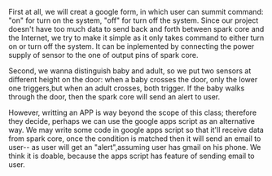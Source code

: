 
First at all, we will creat a google form, in which user can summit command: "on" for turn on the system, "off" for turn off the system. Since our project doesn't have too much data to send back and forth between spark core and the Internet, we try to make it simple as it only takes command to either turn on or turn off the system. It can be inplemented by connecting the power supply of sensor to the one of output pins of spark core.

Second, we wanna distinguish baby and adult, so we put two sensors at different height on the door: when a baby crosses the door, only the lower one triggers,but when an adult crosses, both trigger. If the baby walks through the door, then the spark core will send an alert to user.

However, writting an APP is way beyond the scope of this class; therefore they decide, perhaps we can use the google apps script as an alternative way. We may write some code in google apps script so that it'll receive data from spark core, once the condition is matched then it will send an email to user-- as user will get an "alert",assuming user has gmail on his phone. We think it is doable, because the apps script has feature of sending email to user.
